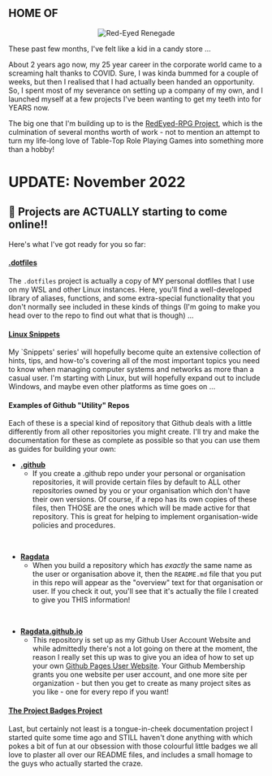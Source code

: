 ## HOME OF

<p align="center"><img src="https://aever.net/images/brand/banner/RedEyed-SW-D-960.png" alt="Red-Eyed Renegade" /></p>

These past few months, I've felt like a kid in a candy store ...

About 2 years ago now, my 25 year career in the corporate world came to a screaming halt thanks to COVID.  Sure, I was kinda bummed for a couple of weeks, but then I realised that I had actually been handed an opportunity.  So, I spent most of my severance on setting up a company of my own, and I launched myself at a few projects I've been wanting to get my teeth into for YEARS now.

The big one that I'm building up to is the [RedEyed-RPG Project][redeyed-rpg], which is the culmination of several months worth of work - not to mention an attempt to turn my life-long love of Table-Top Role Playing Games into something more than a hobby! 

# UPDATE: November 2022

[//]: # (## Announcing the `Swarm-Kit` Project)

## 🎉 Projects are ACTUALLY starting to come online!!

Here's what I've got ready for you so far:

#### [**.dotfiles**][dotfiles]

The `.dotfiles` project is actually a copy of MY personal dotfiles that I use on my WSL and other Linux instances.  Here, you'll find a well-developed library of aliases, functions, and some extra-special functionality that you don't normally see included in these kinds of things (I'm going to make you head over to the repo to find out what that is though) ...

#### [**Linux Snippets**][linux-snippets]

My `Snippets' series' will hopefully become quite an extensive collection of hints, tips, and how-to's covering all of the most important topics you need to know when managing computer systems and networks as more than a casual user.  I'm starting with Linux, but will hopefully expand out to include Windows, and maybe even other platforms as time goes on ...

#### Examples of Github "Utility" Repos

Each of these is a special kind of repository that Github deals with a little differently from all other repositories you might create.  I'll try and make the documentation for these as complete as possible so that you can use them as guides for building your own:

- [**.github**][github]
  - If you create a .github repo under your personal or organisation repositories, it will provide certain files by default to ALL other repositories owned by you or your organisation which don't have their own versions.  Of course, if a repo has its own copies of these files, then THOSE are the ones which will be made active for that repository.  This is great for helping to implement organisation-wide policies and procedures.

<br>

- [**Ragdata**][ragdata]
  - When you build a repository which has _exactly_ the same name as the user or organisation above it, then the `README.md` file that you put in this repo will appear as the "overview" text for that organisation or user.  If you check it out, you'll see that it's actually the file I created to give you THIS information!

<br>

- [**Ragdata.github.io**][github-pages]
  - This repository is set up as my Github User Account Website and while admittedly there's not a lot going on there at the moment, the reason I really set this up was to give you an idea of how to set up your own [Github Pages User Website][github-site].  Your Github Membership grants you one website per user account, and one more site per organization - but then you get to create as many project sites as you like - one for every repo if you want!

#### [The Project Badges Project][project-badges]

Last, but certainly not least is a tongue-in-cheek documentation project I started quite some time ago and STILL haven't done anything with which pokes a bit of fun at our obsession with those colourful little badges we all love to plaster all over our README files, and includes a small homage to the guys who actually started the craze.




[redeyed-rpg]: https://github.com/RedEyed-RPG
[dotfiles]: https://github.com/ragdata/.dotfiles
[linux-snippets]: https://github.com/ragdata/linux-snippets
[github]: https://github.com/ragdata/.github
[ragdata]: https://github.com/ragdata/ragdata
[github-pages]: https://github.com/ragdata/ragdata.github.io
[github-site]: https://pages.github.com/
[project-badges]: https://github.com/ragdata/project-badges

<!--
**Ragdata/Ragdata** is a ✨ _special_ ✨ repository because its `README.md` (this file) appears on your GitHub profile.

Here are some ideas to get you started:

- 🔭 I’m currently working on ...
- 🌱 I’m currently learning ...
- 👯 I’m looking to collaborate on ...
- 🤔 I’m looking for help with ...
- 💬 Ask me about ...
- 📫 How to reach me: ...
- 😄 Pronouns: ...
- ⚡ Fun fact: ...
-->

<!--
These past couple of months, I've felt like a kid in a candy store ...

You see, a couple of months ago my 23+ year career in the corporate world came to a screaming halt thanks to COVID. Sure, I was kinda bummed for a couple of weeks, but then I realised that I had actually been handed an opportunity. So, I spent most of my severance on setting up a company of my own, and I've been thinking very hard about the projects that I want to work on moving forward.

So far, I've settled on the [**ISPConfig Web Hosting Control Panel**](https://www.ispconfig.org/), and the [**GRAV flat-file CMS**](https://getgrav.org/). As far as I'm concerned, they're two very exciting products that dont get nearly the attention they deserve. So, I'm going to be spending the next several months / years devoting my efforts to building up a collection of addons and complimentary products to support - what I think - are very worthy projects.

My current projects are:

- The [**ISPC-Kit Monorep**](https://github.com/Ragdata/ispc-monorepo)
  - A collection of packages centered around the [ISPC-Kit Server Setup Suite](https://github.com/Ragdata/ispc-kit) which allows you to start with a fresh install of Ubuntu-20.04 and build a world-class hosting appliance PACKED with some of the best Open Source products available today!

- The [**BashBits Function Library**](https://github.com/Ragdata/bash-bits)
  - While building `ISPC-Kit` - which was really the first time I had attempted to use Bash in any meaningful kind of way - I realised that Bash had really come of age and was quite a formiddable scripting language in its own right now. Most of the elements of `BashBits` started out as library files within `ISPC-Kit`, but I figured I could polish them up a little bit and turn them into a kind of pseudo-framework for my future Bash 'applications'. -->
